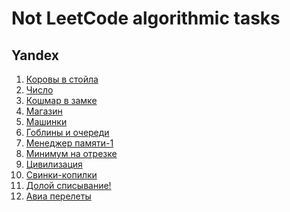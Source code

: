 # Not LeetCode algorithmic tasks
## Yandex
1) [Коровы в стойла](https://github.com/SmartOven/C-CPP/tree/master/LeetCode/OtherTasks/CowsInStall)
2) [Число](https://github.com/SmartOven/C-CPP/tree/master/LeetCode/OtherTasks/Number)
3) [Кошмар в замке](https://github.com/SmartOven/C-CPP/tree/master/LeetCode/OtherTasks/CastleNightmare)
4) [Магазин](https://github.com/SmartOven/C-CPP/tree/master/LeetCode/OtherTasks/Shop)
5) [Машинки](https://github.com/SmartOven/C-CPP/tree/master/LeetCode/OtherTasks/PetyaCars)
6) [Гоблины и очереди](https://github.com/SmartOven/C-CPP/tree/master/LeetCode/OtherTasks/GoblinsQueue)
7) [Менеджер памяти-1](https://github.com/SmartOven/C-CPP/tree/master/LeetCode/OtherTasks/MemoryAllocator)
8) [Минимум на отрезке](https://github.com/SmartOven/C-CPP/tree/master/LeetCode/OtherTasks/SegmentMinimum)
9) [Цивилизация](https://github.com/SmartOven/C-CPP/tree/master/LeetCode/OtherTasks/Civilization)
10) [Свинки-копилки](https://github.com/SmartOven/C-CPP/tree/master/LeetCode/OtherTasks/PiggyBanks)
11) [Долой списывание!](https://github.com/SmartOven/C-CPP/tree/master/LeetCode/OtherTasks/DoloySpisivanie)
12) [Авиа перелеты](https://github.com/SmartOven/C-CPP/tree/master/LeetCode/OtherTasks/AirFlights)
